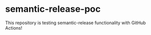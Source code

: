 # semantic-release-poc
This repository is testing semantic-release functionality with GitHub Actions!
